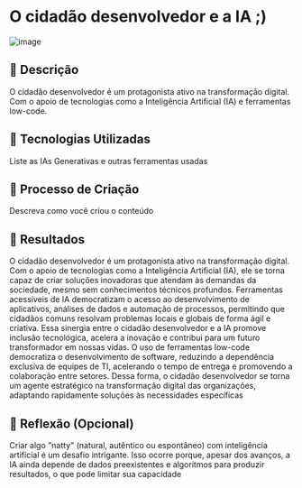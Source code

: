 # O cidadão desenvolvedor e a IA ;)
![image](https://github.com/user-attachments/assets/cf7de1bd-1e72-4974-8e2f-2e18e27a2d5f)


## 📒 Descrição
O cidadão desenvolvedor é um protagonista ativo na transformação digital. Com o apoio de tecnologias como a Inteligência Artificial (IA) e ferramentas low-code.

## 🤖 Tecnologias Utilizadas
Liste as IAs Generativas e outras ferramentas usadas

## 🧐 Processo de Criação
Descreva como você criou o conteúdo

## 🚀 Resultados
O cidadão desenvolvedor é um protagonista ativo na transformação digital. Com o apoio de tecnologias como a Inteligência Artificial (IA), ele se torna capaz de criar soluções inovadoras que atendam às demandas da sociedade, mesmo sem conhecimentos técnicos profundos. Ferramentas acessíveis de IA democratizam o acesso ao desenvolvimento de aplicativos, análises de dados e automação de processos, permitindo que cidadãos comuns resolvam problemas locais e globais de forma ágil e criativa. Essa sinergia entre o cidadão desenvolvedor e a IA promove inclusão tecnológica, acelera a inovação e contribui para um futuro transformador em nossas vidas.
O uso de ferramentas low-code democratiza o desenvolvimento de software, reduzindo a dependência exclusiva de equipes de TI, acelerando o tempo de entrega e promovendo a colaboração entre setores. Dessa forma, o cidadão desenvolvedor se torna um agente estratégico na transformação digital das organizações, adaptando rapidamente soluções às necessidades específicas

## 💭 Reflexão (Opcional)
Criar algo "natty" (natural, autêntico ou espontâneo) com inteligência artificial é um desafio intrigante. Isso ocorre porque, apesar dos avanços, a IA ainda depende de dados preexistentes e algoritmos para produzir resultados, o que pode limitar sua capacidade
